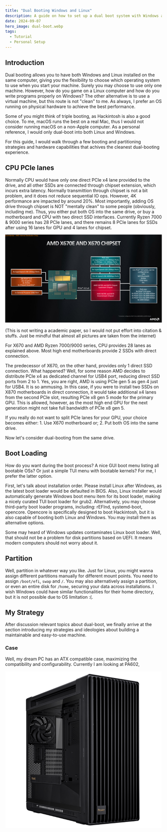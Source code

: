 ```yaml
---
title: "Dual Booting Windows and Linux"
description: A guide on how to set up a dual boot system with Windows and Linux
date: 2024-09-07
hero_image: dual-boot.webp
tags:
  - Tutorial
  - Personal Setup
---
```


## Introduction
Dual booting allows you to have both Windows and Linux installed on the same computer, giving you the flexibility to choose which operating system to use when you start your machine. Surely you may choose to use only one machine. However, how do you game on a Linux computer and how do you write programs properly on Windows? The other alternative is to use a virtual machine, but this route is not "clean" to me. As always, I prefer an OS running on physical hardware to achieve the best performance.

Some of you might think of triple booting, as Hackintosh is also a good choice. To me, macOS runs the best on a real Mac, thus I would not consider running macOS on a non-Apple computer. As a personal reference, I would only dual-boot into both Linux and Windows.

For this guide, I would walk through a few booting and partitioning strategies and hardware capabilities that achives the cleanest dual-booting experience.

## CPU PCIe lanes
Normally CPU would have only one direct PCIe x4 lane provided to the drive, and all other SSDs are connected through chipset extension, which incurs extra latency. Normally transmittion through chipset is not a bit problem, and it does not reduce sequential IO ops. However, 4K performance are impacted by around 20%. Most importantly, adding OS drive through chipset is NOT "mentally clean" to some people (obviously, including me). Thus, you either put both OS into the same drive, or buy a motherboard and CPU with two direct SSD interfaces. Currently Ryzen 7000 & 9000 series has 28 PCIe lanes, and there remains 8 PCIe lanes for SSDs after using 16 lanes for GPU and 4 lanes for chipset.

![X670E PCIe Lane Diagram](x670.png)

(This is not writing a academic paper, so I would not put effort into citation & stuffs. Just be mindful that almost all pictures are taken from the internet)

For X670 and AMD Ryzen 7000/9000 series, CPU provides 28 lanes as explained above. Most high end motherboards provide 2 SSDs with direct connection.

The predecessor of X670, on the other hand, provides only 1 direct SSD connection. What happened? Well, for some reason AMD decides to distribute PCIe x4 as dedicated channel for USB4 port, reducing direct SSD ports from 2 to 1. Yes, you are right, AMD is using PCIe gen 5 as gen 4 just for USB4. It is so ammusing. In this case, if you were to install two SSDs on X870 motherboards in direct connection, it would take additional x4 lanes from the second PCIe slot, resulting PCIe x8 gen 5 mode for the primary GPU. This is allowed, however, as the most high end GPU for the next generation might not take full bandwidth of PCIe x8 gen 5.

If you really do not want to split PCIe lanes for your GPU, your choice becomes either: 1. Use X670 motherboard or; 2. Put both OS into the same drive.

Now let's consider dual-booting from the same drive.

## Boot Loading
How do you want during the boot process? A nice GUI boot menu listing all bootable OSs? Or just a simple TUI menu with bootable kernels? For me, I prefer the latter option.

First, let's talk about installation order. Please install Linux after Windows, as the latest boot loader would be defaulted in BIOS. Also, Linux installer would automatically generate Windows boot menu item for its boot loader, making a nicely curated TUI boot loader for grub2. Alternatively, you may choose third-party boot loader programs, including: rEFInd, systemd-boot, opencore. Opencore is specifically designed to boot Hackintosh, but it is also capable of booting both Linux and Windows. You may install them as alternative options.

Some may heard of Windows updates contaminates Linux boot loader. Well, that should not be a problem for disk partitions based on UEFI. It means modern computers should not worry about it.

## Partition
Well, partition in whatever way you like. Just for Linux, you might wanna assign different partitions manually for different mount points. You need to assign `/boot/efi`, `swap` and `/`. You may also alternatively assign a partition, or even an entire disk for `/home`, securing your data across installations. I wish Windows could have similar functionalities for their home directory, but it is not possible due to OS limitation :(.

## My Strategy
After discussion relevant topics about dual-boot, we finally arrive at the section introducing my strategies and ideologies about building a maintainable and easy-to-use machine.

### Case
Well, my dream PC has an ATX compatible case, maximizing the compatibility and configurability. Currently I am looking at PA602,

![PA602](pa602.png)
